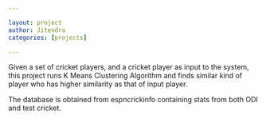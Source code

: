 ```yaml
---

layout: project
author: Jitendra
categories: [projects]

---
```


Given a set of cricket players, and a cricket player as input to the system, this project runs K Means Clustering Algorithm
and finds similar kind of player who has higher similarity as that of input player.

The database is obtained from espncrickinfo containing stats from both ODI and test cricket.